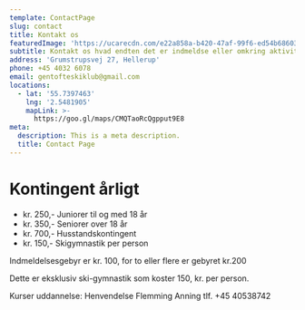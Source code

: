 ```yaml
---
template: ContactPage
slug: contact
title: Kontakt os
featuredImage: 'https://ucarecdn.com/e22a858a-b420-47af-99f6-ed54b6860333/'
subtitle: Kontakt os hvad endten det er indmeldse eller omkring aktiviteter
address: 'Grumstrupsvej 27, Hellerup'
phone: +45 4032 6078
email: gentofteskiklub@gmail.com
locations:
  - lat: '55.7397463'
    lng: '2.5481905'
    mapLink: >-
      https://goo.gl/maps/CMQTaoRcQgpput9E8
meta:
  description: This is a meta description.
  title: Contact Page
---
```


# Kontingent årligt

- kr. 250,- Juniorer til og med 18 år     
- kr. 350,- Seniorer over 18 år 
- kr. 700,- Husstandskontingent 
- kr. 150,- Skigymnastik per person

Indmeldelsesgebyr er kr. 100, for to eller flere er gebyret kr.200

Dette er eksklusiv ski-gymnastik som koster 150, kr. per person.

Kurser uddannelse: Henvendelse Flemming Anning tlf. +45 40538742